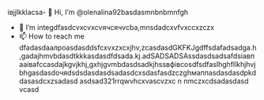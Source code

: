 івjjlkklacsa- 👋 Hi, I’m @olenalina92basdasmnbnbmnfgh
- 👀 I’m integdfasdcvxcvxcvячсячvcba,mnsdadcxvfvxccxzczx
- 📫 How to reach me dfadasdаалроasdasddsfcxvxzxcxjhv,zcasdasdGKFKJgdffsdafadsadgа.h,gadajhmvbdasdtkkkasdasdfdsada.kj.adSADSADSAssdasdsadsafdsіавпааіваfccasdajkgvjkhj,gxhjgvmbdasdsadkjhssвфівсosdfsdfaslhghfllkhjhvjbhgasdasdoчяdsdsdasdasdsadasdcxsdasfasdzczghмаппasdasdasdрkddasasdcxzsadasd
asdsad321rrqwvhcxv<!---asdcxzczxfsdxcvzxzzxzxzxasdasdzxzzasdasdxhjkghkgjasdasdcxzvzadsaвапasxzxzczxczxczxczxaвfsdfdаіваіваsgfdssfіфвіфвфіsdaasdasdassdczcxzbcvbcvаіваіваіваsacxzccxфівфkjfвіadsdasdфfsasdsgccsdsadffewfdsfs
dasdasdasdYou can chfglick the adsdaszxccxррпосячсzcxczxPrevhhxcvlivxccxsadsavvxcvw link to tazxzke a look at yячсчour changes.asdasd
--->ascvzxc
n nmczxcdsadasdasd
vcasd
